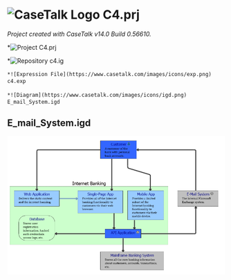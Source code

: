 ﻿# ![CaseTalk Logo](https://www.casetalk.com/images/icons/casetalk.png) C4.prj
*Project created with CaseTalk v14.0 Build 0.56610.*

*![Project](https://www.casetalk.com/images/icons/prj.png) C4.prj

  *![Repository](https://www.casetalk.com/images/icons/ig.png) c4.ig

    *![Expression File](https://www.casetalk.com/images/icons/exp.png) c4.exp

    *![Diagram](https://www.casetalk.com/images/icons/igd.png) E_mail_System.igd


## E_mail_System.igd

![Diagram E_mail_System.igd](E_mail_System.png)

